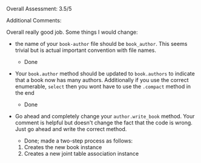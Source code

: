 Overall Assessment: 3.5/5

Additional Comments: 

Overall really good job. Some things I would change: 

- the name of your `book-author` file should be `book_author`. This seems trivial but is actual important convention with file names. 
    - Done

- Your `book.author` method should be updated to `book.authors` to indicate that a book now has many authors. Additionally if you use the correct enumerable, `select` then you wont have to use the `.compact` method in the end
    - Done

- Go ahead and completely change your `author.write_book` method. Your comment is helpful but doesn't change the fact that the code is wrong. Just go ahead and write the correct method.
    - Done; made a two-step process as follows:
    1. Creates the new book instance
    2. Creates a new joint table association instance 
